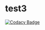 # test3

[![Codacy Badge](https://api.codacy.com/project/badge/Grade/10d7fd28d8e74ce9b46f74473a161a3e)](https://app.codacy.com/app/darsugalvosiu/test3?utm_source=github.com&utm_medium=referral&utm_content=MountakBernotas/test3&utm_campaign=badger)